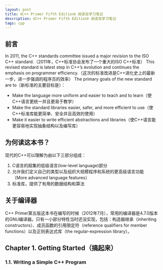 ```yaml
---
layout: post
title: 《C++ Primer Fifth Edition》 阅读及学习笔记
description: 《C++ Primer Fifth Edition》 阅读及学习笔记
tags: cpp
---
```


## 前言

In 2011, the C++ standards committee issued a major revision to the ISO C++ standard.（2011年，C++标准协会发布了一个重大的ISO C++标准）
This revised standard is latest step in C++’s evolution and continues the emphasis on programmer efficiency.（这次的标准改进是C++进化史上的最新一步，进一步强调的程序员的效率）
The primary goals of the new standard are to（新标准的主要目标是）：

 * Make the language more uniform and easier to teach and to learn（使C++语言更统一并且更易于教学）  
 * Make the standard libraries easier, safer, and more efficient to use（使C++标准库能更简单、安全并且高效的使用）  
 * Make it easier to write efficient abstractions and libraries（使C++语言能更容易地实现抽象结构以及编写库）

## 为何读这本书？

现代的C++可以理解为由以下三部分组成：  

 1. C语言的超集的低级语言(low-level language)部分  
 2. 允许我们定义自己的类型以及组织大规模程序和系统的更高级语言功能（More advanced language features）  
 3. 标准库，提供了有用的数据结构和算法  

## 关于编译器
C++ Primer第五版这本书在编写的时候（2012年7月），常用的编译器是4.7.0版本的GNU编译器。只有一小部分特性当时还没实现，包括：构造器继承（inheriting constructors）、成员函数的引用限定符（reference qualifiers for member functions）以及正则表达式库（the regular-expression library）。

## Chapter 1. Getting Started（搞起来）

### 1.1. Writing a Simple C++ Program

